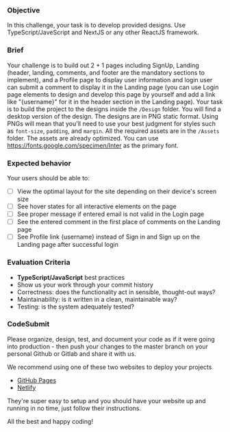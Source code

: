 ### Objective

In this challenge, your task is to develop provided designs. Use TypeScript/JaveScript and NextJS or any other ReactJS framework.

### Brief

Your challenge is to build out 2 + 1 pages including SignUp, Landing (header, landing, comments, and footer are the mandatory sections to implement), and a Profile page to display user information and login user can submit a comment to display it in the Landing page (you can use Login page elements to design and develop this page by yourself and add a link like "{username}" for it in the header section in the Landing page). Your task is to build the project to the designs inside the `/Design` folder. You will find a desktop version of the design. The designs are in PNG static format. Using PNGs will mean that you'll need to use your best judgment for styles such as `font-size`, `padding`, and `margin`. All the required assets are in the `/Assets` folder. The assets are already optimized. You can use https://fonts.google.com/specimen/Inter as the primary font.

### Expected behavior

Your users should be able to:

- [ ] View the optimal layout for the site depending on their device's screen size
- [ ] See hover states for all interactive elements on the page
- [ ] See proper message if entered email is not valid in the Login page
- [ ] See the entered comment in the first place of comments on the Landing page
- [ ] See Profile link {username} instead of Sign in and Sign up on the Landing page after successful login

### Evaluation Criteria

- **TypeScript/JavaScript** best practices
- Show us your work through your commit history
- Correctness: does the functionality act in sensible, thought-out ways?
- Maintainability: is it written in a clean, maintainable way?
- Testing: is the system adequately tested?

### CodeSubmit

Please organize, design, test, and document your code as if it were going into production - then push your changes to the master branch on your personal Github or Gitlab and share it with us.

We recommend using one of these two websites to deploy your projects

- [GitHub Pages](https://pages.github.com/)
- [Netlify](https://www.netlify.com/)

They're super easy to setup and you should have your website up and running in no time, just follow their instructions.

All the best and happy coding!
